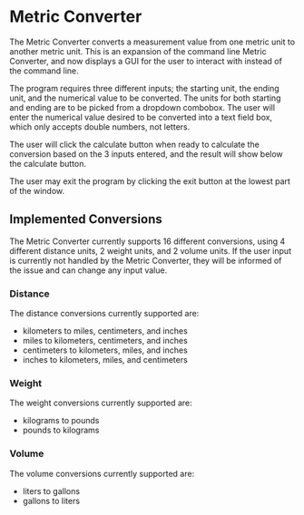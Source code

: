 # Metric Converter
The Metric Converter converts a measurement value from one metric unit to another metric unit. This is an expansion of the command line Metric Converter, and now displays a GUI for the user to interact with instead of the command line.

The program requires three different inputs; the starting unit, the ending unit, and the numerical value to be converted. The units for both starting and ending are to be picked from a dropdown combobox. The user will enter the numerical value desired to be converted into a text field box, which only accepts double numbers, not letters.

The user will click the calculate button when ready to calculate the conversion based on the 3 inputs entered, and the result will show below the calculate button.

The user may exit the program by clicking the exit button at the lowest part of the window.

## Implemented Conversions
The Metric Converter currently supports 16 different conversions, using 4 different distance units, 2 weight units, and 2 volume units. If the user input is currently not handled by the Metric Converter, they will be informed of the issue and can change any input value.

### Distance
The distance conversions currently supported are:
- kilometers to miles, centimeters, and inches
- miles to kilometers, centimeters, and inches
- centimeters to kilometers, miles, and inches
- inches to kilometers, miles, and centimeters

### Weight
The weight conversions currently supported are:
- kilograms to pounds
- pounds to kilograms

### Volume
The volume conversions currently supported are:
- liters to gallons
- gallons to liters
